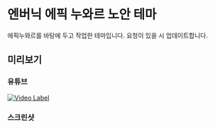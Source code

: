 # 엔버닉 에픽 누와르 노안 테마
에픽누와르를 바탕에 두고 작업한 테마입니다.
요청이 있을 시 업데이트합니다.

## 미리보기

### 유튜브
[![Video Label](http://img.youtube.com/vi/EiF515xftck/0.jpg)](https://youtu.be/EiF515xftck)

### 스크린샷
